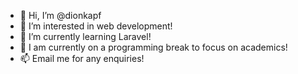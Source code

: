- 👋 Hi, I’m @dionkapf
- 👀 I’m interested in web development!
- 🌱 I’m currently learning Laravel!
- 💞️ I am currently on a programming break to focus on academics!
- 📫 Email me for any enquiries!

<!---
dionkapf/dionkapf is a ✨ special ✨ repository because its `README.md` (this file) appears on your GitHub profile.
You can click the Preview link to take a look at your changes.
--->
